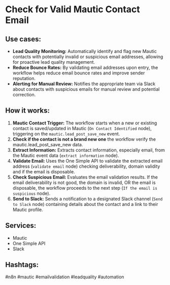 # Check for Valid Mautic Contact Email

## Use cases:

*   **Lead Quality Monitoring:** Automatically identify and flag new Mautic contacts with potentially invalid or suspicious email addresses, allowing for proactive lead quality management.
*   **Reduce Bounce Rates:** By validating email addresses upon entry, the workflow helps reduce email bounce rates and improve sender reputation.
*   **Alerting for Manual Review:** Notifies the appropriate team via Slack about contacts with suspicious emails for manual review and potential correction.

## How it works:

1.  **Mautic Contact Trigger:** The workflow starts when a new or existing contact is saved/updated in Mautic (`On Contact Identified` node), triggering on the `mautic.lead_post_save_new` event.
2.  **Check if the contact is not a brand new one** the workflow verify the mautic.lead_post_save_new data.
3.  **Extract Information:** Extracts contact information, especially email, from the Mautic event data (`extract information` node).
4.  **Validate Email:** Uses the One Simple API to validate the extracted email address (`validate email` node) checking deliverability, domain validity and if the email is disposable.
5.  **Check Suspicious Email:** Evaluates the email validation results. If the email deliverability is not good, the domain is invalid, OR the email is disposable, the workflow proceeds to the next step (`If the email is suspicious` node).
6.  **Send to Slack:** Sends a notification to a designated Slack channel (`Send to Slack` node) containing details about the contact and a link to their Mautic profile.

## Services:

*   Mautic
*   One Simple API
*   Slack

## Hashtags:

#n8n #mautic #emailvalidation #leadquality #automation
